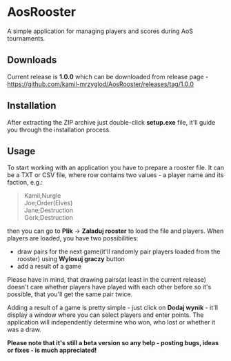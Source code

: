 # AosRooster
A simple application for managing players and scores during AoS tournaments.

## Downloads
Current release is **1.0.0** which can be downloaded from release page - https://github.com/kamil-mrzyglod/AosRooster/releases/tag/1.0.0

## Installation
After extracting the ZIP archive just double-click **setup.exe** file, it'll guide you through the installation process.

## Usage
To start working with an application you have to prepare a rooster file. It can be a TXT or CSV file, where row contains two values - a player name and its faction, e.g.:

> Kamil;Nurgle  
> Joe;Order(Elves)  
> Jane;Destruction  
> Gork;Destruction

then you can go to **Plik** -> **Załaduj rooster** to load the file and players. When players are loaded, you have two possibilities:
* draw pairs for the next game(it'll randomly pair players loaded from the rooster) using **Wylosuj graczy** button
* add a result of a game

Please have in mind, that drawing pairs(at least in the current release) doesn't care whether players have played with each other before so it's possible, that you'll get the same pair twice.

Adding a result of a game is pretty simple - just click on **Dodaj wynik** - it'll display a window where you can select players and enter points. The application will independently determine who won, who lost or whether it was a draw. 

**Please note that it's still a beta version so any help - posting bugs, ideas or fixes - is much appreciated!**
